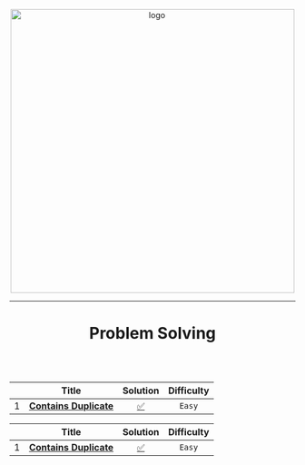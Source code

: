 <p align="center">
<a href="https://leetcode.com/Tolbaax/">
<img src="https://assets.leetcode.com/static_assets/public/webpack_bundles/images/logo-dark.e99485d9b.svg" width="500" alt="logo"></a>
</p>

---
<h1 align="center">Problem Solving</h1> 

<br/><br/>     

|  |                                                             Title                                                             |                                        Solution                                         | Difficulty  |
|:---:|:-------------------------------------------------------------------------------------------------------------------------------:|:---------------------------------------------------------------------------------------:|:------:|
| 1 |                                 [**Contains Duplicate**](https://leetcode.com/problems/contains-duplicate/)                                 | [✅]()  |  `Easy`  |



||Title|Solution|Difficulty|
|:----|:----:|:----:|:----:|
|1|[**Contains Duplicate**](https://leetcode.com/problems/contains-duplicate/)|[✅]() | `Easy` |

